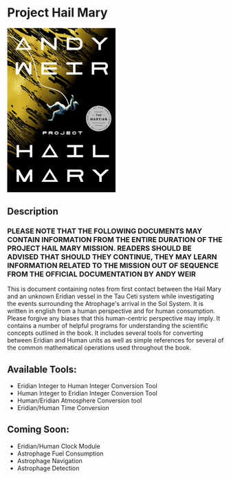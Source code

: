 # Project Hail Mary

<img src="./assets/project_hail_mary_cover.jpeg" width="50%" />


## Description

### **PLEASE NOTE THAT THE FOLLOWING DOCUMENTS MAY CONTAIN INFORMATION FROM THE ENTIRE DURATION OF THE  PROJECT HAIL MARY MISSION. READERS SHOULD BE ADVISED THAT SHOULD THEY CONTINUE, THEY MAY LEARN INFORMATION RELATED TO THE MISSION OUT OF SEQUENCE FROM THE OFFICIAL DOCUMENTATION BY ANDY WEIR**

This is document containing notes from first contact between the Hail Mary and an unknown Eridian vessel in the Tau Ceti system while investigating the events surrounding the Atrophage's arrival in the Sol System. It is written in english from a human perspective and for human consumption. Please forgive any biases that this human-centric perspective may imply.
It contains a number of helpful programs for understanding the scientific concepts outlined in the book. 
It includes several tools for converting between Eridian and Human units as well as simple references for several of the common mathematical operations used throughout the book.


## Available Tools:

- Eridian Integer to Human Integer Conversion Tool
- Human Integer to Eridian Integer Conversion Tool
- Human/Eridian Atmosphere Conversion tool
- Eridian/Human Time Conversion

## Coming Soon:
- Eridian/Human Clock Module
- Astrophage Fuel Consumption
- Astrophage Navigation
- Astrophage Detection
